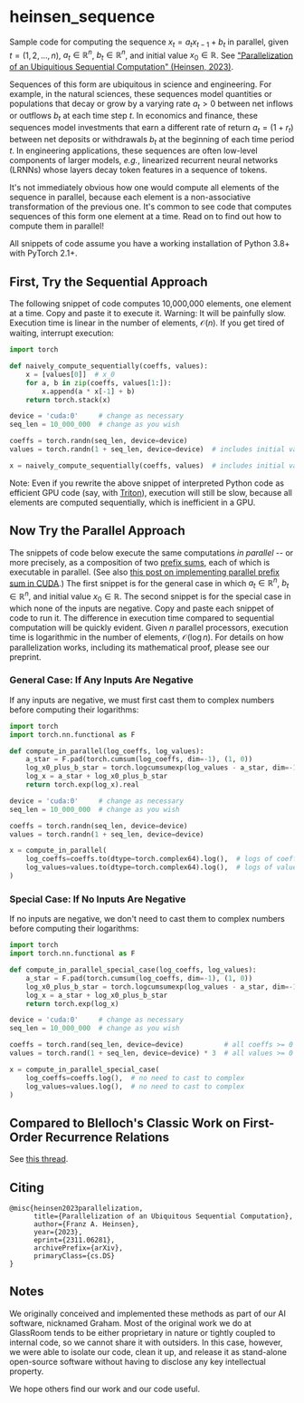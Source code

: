 # heinsen_sequence

Sample code for computing the sequence $x_t = a_t x_{t-1} + b_t$ in parallel, given $t = (1, 2, \dots, n)$, $a_t \in \mathbb{R}^n$, $b_t \in \mathbb{R}^n$, and initial value $x_0 \in \mathbb{R}$. See ["Parallelization of an Ubiquitious Sequential Computation" (Heinsen, 2023)](http://arxiv.org/abs/2311.06281).

Sequences of this form are ubiquitous in science and engineering. For example, in the natural sciences, these sequences model quantities or populations that decay or grow by a varying rate $a_t > 0$ between net inflows or outflows $b_t$ at each time step $t$. In economics and finance, these sequences model investments that earn a different rate of return $a_t = (1 + r_t)$ between net deposits or withdrawals $b_t$ at the beginning of each time period $t$. In engineering applications, these sequences are often low-level components of larger models, *e.g.*, linearized recurrent neural networks (LRNNs) whose layers decay token features in a sequence of tokens.

It's not immediately obvious how one would compute all elements of the sequence in parallel, because each element is a non-associative transformation of the previous one. It's common to see code that computes sequences of this form one element at a time. Read on to find out how to compute them in parallel!

All snippets of code assume you have a working installation of Python 3.8+ with PyTorch 2.1+.


## First, Try the Sequential Approach

The following snippet of code computes 10,000,000 elements, one element at a time. Copy and paste it to execute it. Warning: It will be painfully slow. Execution time is linear in the number of elements, $\mathcal{O}(n)$. If you get tired of waiting, interrupt execution:

```python
import torch

def naively_compute_sequentially(coeffs, values):
    x = [values[0]]  # x_0
    for a, b in zip(coeffs, values[1:]):
        x.append(a * x[-1] + b)
    return torch.stack(x)

device = 'cuda:0'     # change as necessary
seq_len = 10_000_000  # change as you wish

coeffs = torch.randn(seq_len, device=device)
values = torch.randn(1 + seq_len, device=device)  # includes initial value

x = naively_compute_sequentially(coeffs, values)  # includes initial value
```

Note: Even if you rewrite the above snippet of interpreted Python code as efficient GPU code (say, with [Triton](https://triton-lang.org)), execution will still be slow, because all elements are computed sequentially, which is inefficient in a GPU.


## Now Try the Parallel Approach

The snippets of code below execute the same computations *in parallel* -- or more precisely, as a composition of two [prefix sums](https://en.wikipedia.org/wiki/Prefix_sum), each of which is executable in parallel. (See also [this post on implementing parallel prefix sum in CUDA](https://developer.nvidia.com/gpugems/gpugems3/part-vi-gpu-computing/chapter-39-parallel-prefix-sum-scan-cuda).) The first snippet is for the general case in which $a_t \in \mathbb{R}^n$, $b_t \in \mathbb{R}^n$, and initial value $x_0 \in \mathbb{R}$. The second snippet is for the special case in which none of the inputs are negative. Copy and paste each snippet of code to run it. The difference in execution time compared to sequential computation will be quickly evident. Given $n$ parallel processors, execution time is logarithmic in the number of elements, $\mathcal{O}(\log n)$. For details on how parallelization works, including its mathematical proof, please see our preprint.


### General Case: If Any Inputs Are Negative

If any inputs are negative, we must first cast them to complex numbers before computing their logarithms:

```python
import torch
import torch.nn.functional as F

def compute_in_parallel(log_coeffs, log_values):
    a_star = F.pad(torch.cumsum(log_coeffs, dim=-1), (1, 0))              # eq (2) in paper
    log_x0_plus_b_star = torch.logcumsumexp(log_values - a_star, dim=-1)  # eq (7) in paper
    log_x = a_star + log_x0_plus_b_star                                   # eq (1) in paper
    return torch.exp(log_x).real

device = 'cuda:0'     # change as necessary
seq_len = 10_000_000  # change as you wish

coeffs = torch.randn(seq_len, device=device)
values = torch.randn(1 + seq_len, device=device)

x = compute_in_parallel(
    log_coeffs=coeffs.to(dtype=torch.complex64).log(),  # logs of coeffs < 0 are complex
    log_values=values.to(dtype=torch.complex64).log(),  # logs of values < 0 are complex
)
```


### Special Case: If No Inputs Are Negative

If no inputs are negative, we don't need to cast them to complex numbers before computing their logarithms:

```python
import torch
import torch.nn.functional as F

def compute_in_parallel_special_case(log_coeffs, log_values):
    a_star = F.pad(torch.cumsum(log_coeffs, dim=-1), (1, 0))              # eq (2) in paper
    log_x0_plus_b_star = torch.logcumsumexp(log_values - a_star, dim=-1)  # eq (7) in paper
    log_x = a_star + log_x0_plus_b_star                                   # eq (1) in paper
    return torch.exp(log_x)                                               # already a float

device = 'cuda:0'     # change as necessary
seq_len = 10_000_000  # change as you wish

coeffs = torch.rand(seq_len, device=device)          # all coeffs >= 0
values = torch.rand(1 + seq_len, device=device) * 3  # all values >= 0

x = compute_in_parallel_special_case(
    log_coeffs=coeffs.log(),  # no need to cast to complex
    log_values=values.log(),  # no need to cast to complex
)
```


## Compared to Blelloch's Classic Work on First-Order Recurrence Relations

See [this thread](https://github.com/glassroom/heinsen_sequence/issues/1).


## Citing

```
@misc{heinsen2023parallelization,
      title={Parallelization of an Ubiquitous Sequential Computation}, 
      author={Franz A. Heinsen},
      year={2023},
      eprint={2311.06281},
      archivePrefix={arXiv},
      primaryClass={cs.DS}
}
```


## Notes

We originally conceived and implemented these methods as part of our AI software, nicknamed Graham. Most of the original work we do at GlassRoom tends to be either proprietary in nature or tightly coupled to internal code, so we cannot share it with outsiders. In this case, however, we were able to isolate our code, clean it up, and release it as stand-alone open-source software without having to disclose any key intellectual property.

We hope others find our work and our code useful.

